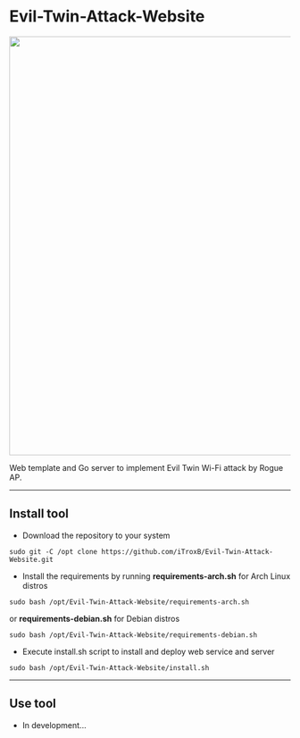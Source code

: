# Evil-Twin-Attack-Website

<div align="center">
  <img src="/img/eat-web.png" width=750px>
</div>

Web template and Go server to implement Evil Twin Wi-Fi attack by Rogue AP.

---

## Install tool

* Download the repository to your system

```shell
sudo git -C /opt clone https://github.com/iTroxB/Evil-Twin-Attack-Website.git
```

* Install the requirements by running **requirements-arch.sh** for Arch Linux distros

```shell
sudo bash /opt/Evil-Twin-Attack-Website/requirements-arch.sh
```

or **requirements-debian.sh** for Debian distros

```shell
sudo bash /opt/Evil-Twin-Attack-Website/requirements-debian.sh
```

* Execute install.sh script to install and deploy web service and server

```shell
sudo bash /opt/Evil-Twin-Attack-Website/install.sh
```

---

## Use tool

- In development...
